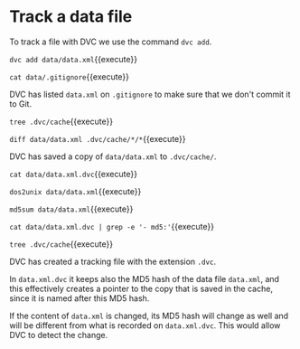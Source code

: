 # Track a data file

To track a file with DVC we use the command `dvc add`.

`dvc add data/data.xml`{{execute}}

`cat data/.gitignore`{{execute}}

DVC has listed `data.xml` on `.gitignore` to make sure that we don't
commit it to Git.

`tree .dvc/cache`{{execute}}

`diff data/data.xml .dvc/cache/*/*`{{execute}}

DVC has saved a copy of `data/data.xml` to `.dvc/cache/`.

`cat data/data.xml.dvc`{{execute}}

`dos2unix data/data.xml`{{execute}}

`md5sum data/data.xml`{{execute}}

`cat data/data.xml.dvc | grep -e '- md5:'`{{execute}}

`tree .dvc/cache`{{execute}}

DVC has created a tracking file with the extension `.dvc`.

In `data.xml.dvc` it keeps also the MD5 hash of the data file
`data.xml`, and this effectively creates a pointer to the copy that is
saved in the cache, since it is named after this MD5 hash.

If the content of `data.xml` is changed, its MD5 hash will change as
well and will be different from what is recorded on
`data.xml.dvc`. This would allow DVC to detect the change.
